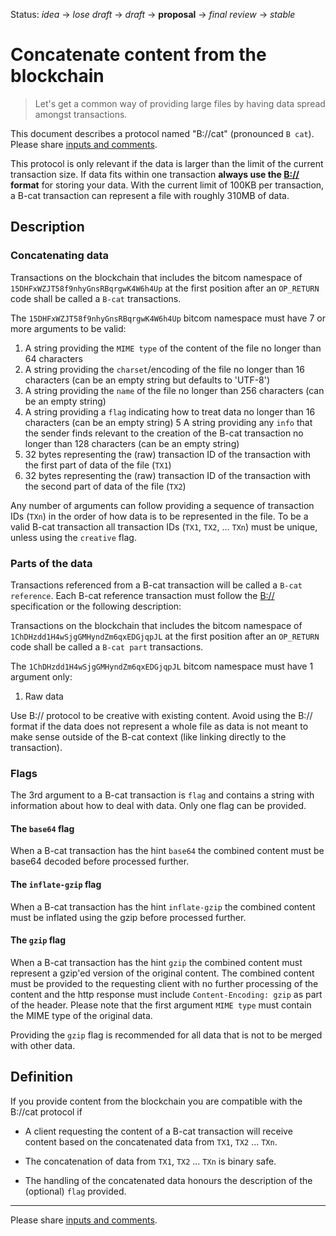 Status: _idea_ → _lose draft_ → _draft_ → __proposal__ → _final review_ → _stable_

# Concatenate content from the blockchain

> Let's get a common way of providing large files by having data spread amongst transactions.

This document describes a protocol named "B://cat" (pronounced `B cat`). 
Please share [inputs and comments](https://github.com/bico-media/bcat/issues).

This protocol is only relevant if the data is larger than the limit of the current transaction size. If data fits within one transaction **always use the [B://](https://b.bitdb.network) format** for storing your data. With the current limit of 100KB per transaction, a B-cat transaction can represent a file with roughly 310MB of data.

## Description

### Concatenating data

Transactions on the blockchain that includes the bitcom namespace of `15DHFxWZJT58f9nhyGnsRBqrgwK4W6h4Up` at the first position after an `OP_RETURN` code shall be called a `B-cat` transactions. 

The `15DHFxWZJT58f9nhyGnsRBqrgwK4W6h4Up` bitcom namespace must have 7 or more arguments to be valid:
1. A string providing the `MIME type` of the content of the file no longer than 64 characters
2. A string providing the `charset`/encoding of the file no longer than 16 characters (can be an empty string but defaults to 'UTF-8')
3. A string providing the `name` of the file no longer than 256 characters (can be an empty string)
4. A string providing a `flag` indicating how to treat data no longer than 16 characters (can be an empty string)
5  A string providing any `info` that the sender finds relevant to the creation of the B-cat transaction no longer than 128 characters (can be an empty string)
6. 32 bytes representing the (raw) transaction ID of the transaction with the first part of data of the file (`TX1`)
7. 32 bytes representing the (raw) transaction ID of the transaction with the second part of data of the file (`TX2`)

Any number of arguments can follow providing a sequence of transaction IDs (`TXn`) in the order of how data is to be represented in the file. To be a valid B-cat transaction all transaction IDs (`TX1`, `TX2`, ... `TXn`) must be unique, unless using the `creative` flag.

### Parts of the data

Transactions referenced from a B-cat transaction will be called a `B-cat reference`. Each B-cat reference transaction must follow the [B://](https://b.bitdb.network) specification or the following description:

Transactions on the blockchain that includes the bitcom namespace of `1ChDHzdd1H4wSjgGMHyndZm6qxEDGjqpJL` at the first position after an `OP_RETURN` code shall be called a `B-cat part` transactions. 

The `1ChDHzdd1H4wSjgGMHyndZm6qxEDGjqpJL` bitcom namespace must have 1 argument only:
1. Raw data


Use B:// protocol to be creative with existing content. Avoid using the B:// format if the data does not represent a whole file as data is not meant to make sense outside of the B-cat context (like linking directly to the transaction). 


### Flags

The 3rd argument to a B-cat transaction is `flag` and contains a string with information about how to deal with data. Only one flag can be provided.


#### The `base64` flag

When a B-cat transaction has the hint `base64` the combined content must be base64 decoded before processed further. 


#### The `inflate-gzip` flag

When a B-cat transaction has the hint `inflate-gzip` the combined content must be inflated using the gzip before processed further.


#### The `gzip` flag

When a B-cat transaction has the hint `gzip` the combined content must represent a gzip'ed version of the original content. The combined content must be provided to the requesting client with no further processing of the content and the http response must include `Content-Encoding: gzip` as part of the header. Please note that the first argument `MIME type` must contain the MIME type of the original data.

Providing the `gzip` flag is recommended for all data that is not to be merged with other data. 



## Definition

If you provide content from the blockchain you are compatible with the B://cat protocol if

- A client requesting the content of a B-cat transaction will receive content based on the concatenated data from `TX1`, `TX2` ... `TXn`.

- The concatenation of data from `TX1`, `TX2` ... `TXn` is binary safe.

- The handling of the concatenated data honours the description of the (optional) `flag` provided. 



----

Please share [inputs and comments](https://github.com/bico-media/bcat/issues).
